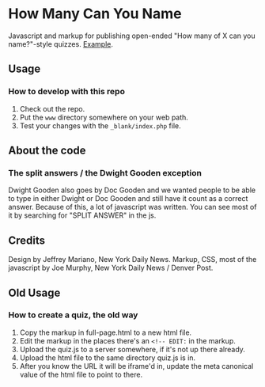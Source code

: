 # How Many Can You Name
Javascript and markup for publishing open-ended "How many of X can you name?"-style quizzes. [Example](http://www.nydailynews.com/entertainment/movies/planets-original-star-wars-trilogy-article-1.3136516).

## Usage

### How to develop with this repo

1. Check out the repo.
2. Put the `www` directory somewhere on your web path.
3. Test your changes with the `_blank/index.php` file.

## About the code

### The split answers / the Dwight Gooden exception

Dwight Gooden also goes by Doc Gooden and we wanted people to be able to type in either Dwight or Doc Gooden and still have it count as a correct answer. Because of this, a lot of javascript was written. You can see most of it by searching for "SPLIT ANSWER" in the js.

## Credits

Design by Jeffrey Mariano, New York Daily News. Markup, CSS, most of the javascript by Joe Murphy, New York Daily News / Denver Post.

## Old Usage

### How to create a quiz, the old way

1. Copy the markup in full-page.html to a new html file.
2. Edit the markup in the places there's an `<!-- EDIT:` in the markup.
3. Upload the quiz.js to a server somewhere, if it's not up there already.
4. Upload the html file to the same directory quiz.js is in.
5. After you know the URL it will be iframe'd in, update the meta canonical value of the html file to point to there.
